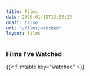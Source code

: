 ```yaml
---
title: Films
date: 2020-01-11T13:50:23
draft: false
url: "/films/watched"
layout: films
---
```


### Films I've Watched

{{< filmtable key="watched" >}}
